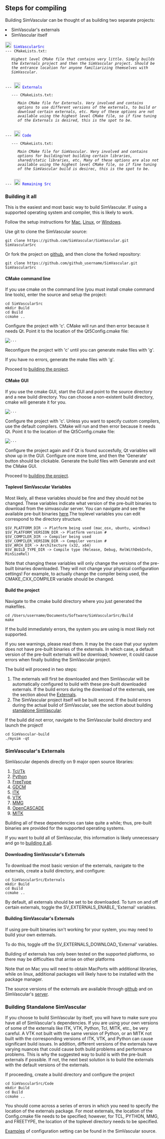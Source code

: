 
## Steps for compiling

  <p>Building SimVascular can be thought of as building two separate projects:
    <li>SimVascular's externals</li>
    <li>SimVascular itself</li>
  </p>
		<p>
		 <pre class="highlight plaintext">
<code><img src="documentation/compile/imgs/folder.png" height="20" width="20"alt="..."><font color="##0000FF"> SimVascularSrc</font>
--- CMakeLists.txt: <ul><em>Highest level CMake file that contains very little. Simply builds the Externals project and then the SimVascular project. Should be the entrance location for anyone familiarizing themselves with SimVascular.</em></ul>
--- <img src="documentation/compile/imgs/folder.png" height="20" width="20"alt="..."><font color="##0000FF"> Externals</font>
<ul>--- CMakeLists.txt: <ul><em>Main CMake file for Externals. Very involved and contains options to use different versions of the externals, to build or download certain externals, etc. Many of these options are not available using the highest level CMake file, so if fine tuning of the Externals is desired, this is the spot to be.</em></ul></ul>
--- <img src="documentation/compile/imgs/folder.png" height="20" width="20"alt="..."><font color="##0000FF"> Code</font>
<ul>--- CMakeLists.txt: <ul><em>Main CMake file for SimVascular. Very involved and contains options for building/not building certain libraries, shared/static libraries, etc. Many of these options are also not available using the highest level CMake file, so if fine tuning of the SimVascular build is desirec, this is the spot to be.</em></ul></ul>
--- <img src="documentation/compile/imgs/folder.png" height="20" width="20"alt="..."><font color="##0000FF"> Remaining Src</font></code></pre>
		</p>
  <p>
   <h3 id="buildingItAll">Building it all</h3>
   <p>This is the easiest and most basic way to build SimVascular. If using a supported operating system and compiler, this is likely to work.</p>
     <p>Follow the setup instructions for <a href="#sysSetupMac">Mac</a>, <a href="#sysSetupLinux">Linux</a>, or <a href="#sysSetupWin">Windows</a>.</p>
     <p>Use git to clone the SimVascular source:</p>
     <pre class="highlight plaintext"><code>git clone https://github.com/SimVascular/SimVascular.git SimVascularSrc</code></pre>
     <p>Or fork the project on <a href="https://github.com/SimVascular/SimVascular">github</a>, and then clone the forked repository:</p>
     <pre class="highlight plaintext"><code>git clone https://github.com/github_username/SimVascular.git SimVascularSrc</code></pre>
     <h4>CMake command line</h4>
     <p>If you use cmake on the command line (you must install cmake command line tools), enter the source and setup the project:</p>
     <pre class="highlight plaintext"><code>cd SimVascularSrc
mkdir Build
cd Build
ccmake ..</code></pre>
     <p>Configure the project with 'c'. CMake will run and then error because it needs Qt. Point it to the location of the Qt5Config.cmake file:</p>
     <pre class="highlight plaintext"><code><img src="documentation/compile/imgs/cmake_command_find_qt.png" alt="..."></code></pre>
     <p>Reconfigure the project with 'c' until you can generate make files with 'g'. </p>
     <p>If you have no errors, generate the make files with 'g'.</p>
     <p>Proceed to <a href="#buildEverything">building the project</a>.</p>
     <h4>CMake GUI</h4>
     <p>If you use the cmake GUI, start the GUI and point to the source directory and a new build directory. You can choose a non-existent build directory, cmake will generate it for you.</p>
     <pre class="highlight plaintext"><code><img src="documentation/compile/imgs/cmake_gui_setup.png" alt="..."></code></pre>
     <p>Configure the project with 'c'. Unless you want to specify custom compilers, use the default compilers. CMake will run and then error because it needs Qt. Point it to the location of the Qt5Config.cmake file:</p>
     <pre class="highlight plaintext"><code><img src="documentation/compile/imgs/cmake_gui_find_qt.png" alt="..."></code></pre>
     <p>Configure the project again and if Qt is found succesfully, Qt variables will show up in the GUI. Configure one more time, and then the 'Generate' button should be clickable. Generate the build files with Generate and exit the CMake GUI.</p>
     <p>Proceed to <a href="#buildEverything">building the project</a>.</p>
     <h4>Toplevel SimVascular Variables</h4>
     <p>Most likely, all these variables should be fine and they should not be changed. These variables indicate what version of the pre-built binaries to download from the simvascular server. You can navigate and see the available pre-buit binaries <a href="http://simvascular.stanford.edu/downloads/public/simvascular/externals">here</a>.The toplevel variables you can edit correspond to the directory structure.</p>
     <pre class="highlight plaintext"><code>$SV_PLATFORM_DIR -> Platform being used (mac_osx, ubuntu, windows)
$SV_PLATFORM_VERSION_DIR -> Platform version #
$SV_COMPILER_DIR -> Compiler being used
$SV_COMPILER_VERSION_DIR -> Compiler version #
$SV_ARCH_DIR -> Architecture (x32, x64)
$SV_BUILD_TYPE_DIR -> Compile type (Release, Debug, RelWithDebInfo, MinSizeRel)</code></pre>
     <p>Note that changing these variables will only change the versions of the pre-built binaries downloaded. They will not change your physical configuration settings! For example, to actually change the compiler being used, the CMAKE_CXX_COMPILER variable should be changed.</p>

   <h4 id="buildEverything">Build the project</h4>
   <p>Navigate to the cmake build directory where you just generated the makefiles.</p>
     <pre class="highlight plaintext"><code>cd /Users/username/Documents/Software/SimVascularSrc/Build
make</code></pre>
     <p>If the build immediately errors, the system you are using is most likely not supported.</p>
     <p>If you see warnings, please read them. It may be the case that your system does not have pre-built binaries of the externals. In which case, a default version of the pre-built externals will be download; however, it could cause errors when finally building the SimVascular project.</p>
     <p>The build will proceed in two steps:
       <ol>
         <li>The externals will first be downloaded and then SimVascular will be automatically configured to build with these pre-built downloaded externals. If the build errors during the download of the externals, see the section about the <a href="#buildExternals">Externals</a>.</li>
         <li>The SimVascular project itself will be built second. If the build errors during the actual build of SimVascular, see the section about building <a href="#buildSimVascular">standalone SimVascular</a>.
       </ol>
     </p>
     <p>If the build did not error, navigate to the SimVascular build directory and launch the project!</p>
     <pre class="highlight plaintext"><code>cd SimVascular-build
./mysim -qt</code></pre>
   </p>
   <p>
   <h3 id="buildExternals">SimVascular's Externals</h3>
   <p>SimVascular depends directly on 9 major open source libraries:</p>
   <ol>
     <li><a href="https://www.tcl.tk">Tcl/Tk</a></li>
     <li><a href="https://www.python.org">Python</a></li>
     <li><a href="https://www.freetype.org">FreeType</a></li>
     <li><a href="http://gdcm.sourceforge.net/wiki/index.php/Main_Page">GDCM</a></li>
     <li><a href="https://itk.org">ITK</a></li>
     <li><a href="http://www.vtk.org">VTK</a></li>
     <li><a href="https://www.mmgtools.org">MMG</a></li>
     <li><a href="https://www.opencascade.com">OpenCASCADE</a></li>
     <li><a href="http://mitk.org/wiki/MITK">MITK</a></li>
   </ol>
   <p>Building all of these dependencies can take quite a while; thus, pre-built
   binaries are provided for the supported operating systems.</p>
   <p>If you want to build all of SimVascular, this information is likely unnecessary and go to <a href="#buildingItAll">building it all</a>.</p>
   <h4>Downloading SimVascular's Externals</h4>
   <p>To download the most basic version of the externals, navigate to the externals, create a build directory, and configure:</p>
     <pre class="highlight plaintext"><code>cd SimVascularSrc/Externals
mkdir Build
cd Build
ccmake ..</code></pre>
   <p>By default, all externals should be set to be downloaded. To turn on and off certain externals, toggle the SV_EXTERNALS_ENABLE_'External' variables.</p>
   <h4>Building SimVascular's Externals</h4>
   <p>If using pre-built binaries isn't working for your system, you may need to build your own externals.</p>
   <p>To do this, toggle off the SV_EXTERNALS_DOWNLOAD_'External' variables.</p>
   <p>Building of externals has only been tested on the supported platforms, so there may be difficulties that arrise on other platforms</p>
   <p>Note that on Mac you will need to obtain MacPorts with additional libraries, while on linux, additional packages will likely have to be installed with the package manager.</p>
   <p>The source versions of the externals are available through <a href="https://github.com/SimVascular">github</a> and on SimVascular's <a href="http://simvascular.stanford.edu/downloads/public/simvascular/externals/src/originals">server</a>.</p>
   </p>
   <p>
   <h3 id="buildSimVascular">Building Standalone SimVascular</h3>
   <p>If you choose to build SimVascular by itself, you will have to make sure you have all of SimVascular's dependencies. If you are using your own versions of some of the externals like ITK, VTK, Python, Tcl, MITK, etc., be very careful. A VTK not built with the same version of Python, or an MITK not built with the corresponding versions of ITK, VTK, and Python can cause significant build issues. In addition, different versions of the externals have varying nuances that could cause both build problems and performance problems. This is why the suggested way to build is with the pre-built externals if possible. If not, the next best solution is to build the externals with the default versions of the externals.</p>
   <p>If proceeding, create a build directory and configure the project</p>
     <pre class="highlight plaintext"><code>cd SimVascularSrc/Code
mkdir Build
cd Build
ccmake ..</code></pre>
   <p>You should come across a series of errors in which you need to specify the location of the externals package. For most externals, the location of the Config.cmake file needs to be specified; however, for TCL, PYTHON, MMG, and FREETYPE, the location of the toplevel directory needs to be specified.</p>
   <p><a href="https://github.com/SimVascular/SimVascular/tree/master/Externals/TestWithCMake">Examples</a> of configuration setting can be found in the SimVascular source.</p>
   </p>
